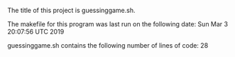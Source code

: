The title of this project is guessinggame.sh.

The makefile for this program was last run on the following date:
Sun Mar  3 20:07:56 UTC 2019

guessinggame.sh contains the following number of lines of code:
28
